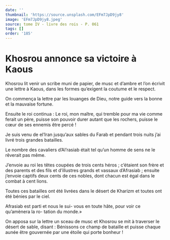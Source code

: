 ```yaml
---
date: ''
thumbnail: 'https://source.unsplash.com/EFm7JpD9jy8'
image: 'EFm7JpD9jy8.jpeg'
source: tome IV - livre des rois - P. 061
tags: []
order: '185'
---
```


# Khosrou annonce sa victoire à Kaous

Khosrou lit venir un scribe muni de papier, de musc et d’ambre et l’on écrivit une lettre à Kaous, dans les formes qu’exigent la coutume et le respect.

On commença la lettre par les louanges de Dieu, notre guide vers la bonne et la mauvaise fortune.

Ensuite le roi continua : Le roi, mon maître, qui tremble pour ma vie comme ferait un père, puisse son pouvoir durer autant que les rochers, puisse le cœur de ses ennemis être percé !

Je suis venu de el’Iran jusqu’aux sables du Farab et pendant trois nuits j’ai livré trois grandes batailles.

Le nombre des cavaliers d’Al’rasiab était tel qu’un homme de sens ne le rêverait pas même.

J’envoie au roi les têtes coupées de trois cents héros ; c’étaient son frère et des parents et des fils et d’illustres grands et vassaux d’Afrasiab ; ensuite j’envoie captifs deux cents de ces nobles, dont chacun est égal dans le combat à cent lions.

Toutes ces batailles ont été livrées dans le désert de Kharizm et toutes ont été bénies par le ciel.

Afrasiab est parti et nous le sui- vous en toute hâte, pour voir ce qu’amènera la ro- tation du monde.»

On apposa sur la lettre un sceau de musc et Khosrou se mit à traverser le désert de sable, disant : Bénissons ce champ de bataille et puisse chaque aunée être gouvernée par une étoile qui porte bonheur !
